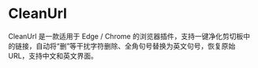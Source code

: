 # CleanUrl
CleanUrl 是一款适用于 Edge / Chrome 的浏览器插件，支持一键净化剪切板中的链接，自动将“删”等干扰字符删除、全角句号替换为英文句号，恢复原始 URL，支持中文和英文界面。
